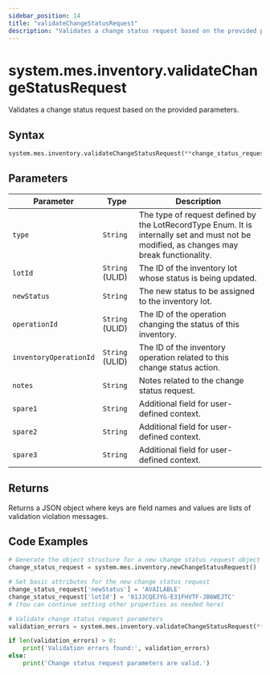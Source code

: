 ```yaml
---
sidebar_position: 14
title: "validateChangeStatusRequest"
description: "Validates a change status request based on the provided parameters."
---
```


# system.mes.inventory.validateChangeStatusRequest

Validates a change status request based on the provided parameters.

## Syntax

```python
system.mes.inventory.validateChangeStatusRequest(**change_status_request)
```

## Parameters

| Parameter                 | Type            | Description                                                                                                                               |
| ------------------------- | --------------- | ----------------------------------------------------------------------------------------------------------------------------------------- |
| `type`                    | `String`        | The type of request defined by the LotRecordType Enum. It is internally set and must not be modified, as changes may break functionality. |
| `lotId`                   | `String` (ULID) | The ID of the inventory lot whose status is being updated.                                                                                |
| `newStatus`               | `String`        | The new status to be assigned to the inventory lot.                                                                                       |
| `operationId`             | `String` (ULID) | The ID of the operation changing the status of this inventory.                                                                            |
| `inventoryOperationId`    | `String` (ULID) | The ID of the inventory operation related to this change status action.                                                                   |
| `notes`                   | `String`        | Notes related to the change status request.                                                                                               |
| `spare1`                  | `String`        | Additional field for user-defined context.                                                                                                |
| `spare2`                  | `String`        | Additional field for user-defined context.                                                                                                |
| `spare3`                  | `String`        | Additional field for user-defined context.                                                                                                |

## Returns

Returns a JSON object where keys are field names and values are lists of validation violation messages.

## Code Examples

```python
# Generate the object structure for a new change status request object with no initial arguments
change_status_request = system.mes.inventory.newChangeStatusRequest()

# Set basic attributes for the new change status request
change_status_request['newStatus'] = 'AVAILABLE'
change_status_request['lotId'] = '01JJCQEJYG-E31FHVTF-JB6WEJTC'
# (You can continue setting other properties as needed here)

# Validate change status request parameters
validation_errors = system.mes.inventory.validateChangeStatusRequest(**change_status_request)

if len(validation_errors) > 0:
    print('Validation errors found:', validation_errors)
else:
    print('Change status request parameters are valid.')
```
